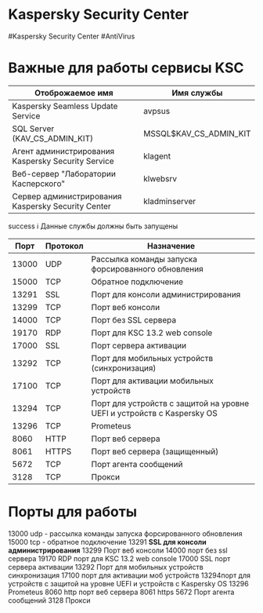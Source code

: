 # Kaspersky Security Center
#Kaspersky Security Center #AntiVirus 


# Важные для работы сервисы KSC
|Отоброжаемое имя|Имя службы|
|---|---|
|Kaspersky Seamless Update Service|avpsus|
|SQL Server (KAV_CS_ADMIN_KIT)|MSSQL$KAV_CS_ADMIN_KIT|
|Агент администрирования Kaspersky Security Service|klagent|
|Веб-сервер "Лаборатории Касперского"|klwebsrv|
|Сервер администрирования Kaspersky Security Center|kladminserver|

success
:information_source: Данные службы должны быть запущены

| Порт   | Протокол | Назначение                                                         |
|--------|----------|--------------------------------------------------------------------|
| 13000  | UDP      | Рассылка команды запуска форсированного обновления                |
| 15000  | TCP      | Обратное подключение                                               |
| 13291  | SSL      | Порт для консоли администрирования                                 |
| 13299  | TCP      | Порт веб консоли                                                  |
| 14000  | TCP      | Порт без SSL сервера                                              |
| 19170  | RDP      | Порт для KSC 13.2 web console                                     |
| 17000  | SSL      | Порт сервера активации                                            |
| 13292  | TCP      | Порт для мобильных устройств (синхронизация)                     |
| 17100  | TCP      | Порт для активации мобильных устройств                            |
| 13294  | TCP      | Порт для устройств с защитой на уровне UEFI и устройств с Kaspersky OS |
| 13296  | TCP      | Prometeus                                                         |
| 8060   | HTTP     | Порт веб сервера                                                  |
| 8061   | HTTPS    | Порт веб сервера (защищенный)                                    |
| 5672   | TCP      | Порт агента сообщений                                             |
| 3128   | TCP      | Прокси                                                            |

# Порты для работы
13000 udp - рассылка команды запуска форсированного обновления
15000 tcp - обратное подключение
13291 **SSL для консоли администрирования**
13299 Порт веб консоли
14000 порт без ssl сервера
19170 RDP порт для KSC 13.2 web console
17000 SSL порт сервера активации
13292 Порт для мобильных устройств синхронизация
17100 порт для активации моб устройств
13294порт для устройств с защитой на уровне UEFI и устройств с Kaspersky OS 
13296 Prometeus
8060 http порт веб сервера
8061 https
5672 Порт агента сообщений
3128 Прокси
